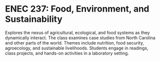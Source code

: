 # ENEC 237: Food, Environment, and Sustainability

Explores the nexus of agricultural, ecological, and food systems as they dynamically interact. The class examines case studies from North Carolina and other parts of the world. Themes include nutrition, food security, agroecology, and sustainable livelihoods. Students engage in readings, class projects, and hands-on activities in a laboratory setting.
